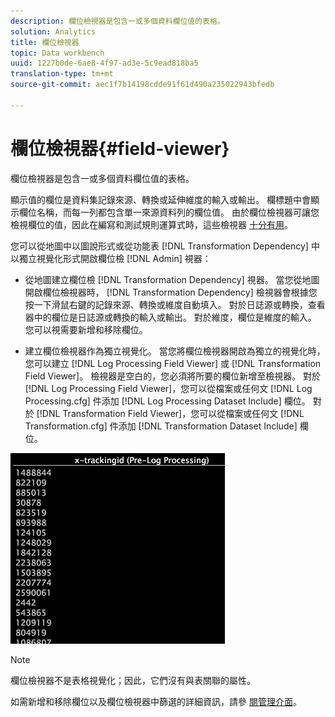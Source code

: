 ```yaml
---
description: 欄位檢視器是包含一或多個資料欄位值的表格。
solution: Analytics
title: 欄位檢視器
topic: Data workbench
uuid: 1227b0de-6ae8-4f97-ad3e-5c9ead818ba5
translation-type: tm+mt
source-git-commit: aec1f7b14198cdde91f61d490a235022943bfedb

---
```



# 欄位檢視器{#field-viewer}

欄位檢視器是包含一或多個資料欄位值的表格。

顯示值的欄位是資料集記錄來源、轉換或延伸維度的輸入或輸出。 欄標題中會顯示欄位名稱，而每一列都包含單一來源資料列的欄位值。 由於欄位檢視器可讓您檢視欄位的值，因此在編寫和測試規則運算式時，這些檢視器 [十分有用](../../../../../home/c-dataset-const-proc/c-reg-exp.md#concept-070077baa419475094ef0469e92c5b9c)。

您可以從地圖中以圖說形式或從功能表 [!DNL Transformation Dependency] 中以獨立視覺化形式開啟欄位檢 [!DNL Admin] 視器：

* 從地圖建立欄位檢 [!DNL Transformation Dependency] 視器。 當您從地圖開啟欄位檢視器時， [!DNL Transformation Dependency] 檢視器會根據您按一下滑鼠右鍵的記錄來源、轉換或維度自動填入。 對於日誌源或轉換，查看器中的欄位是日誌源或轉換的輸入或輸出。 對於維度，欄位是維度的輸入。 您可以視需要新增和移除欄位。

* 建立欄位檢視器作為獨立視覺化。 當您將欄位檢視器開啟為獨立的視覺化時，您可以建立 [!DNL Log Processing Field Viewer] 或 [!DNL Transformation Field Viewer]。 檢視器是空白的，您必須將所要的欄位新增至檢視器。 對於 [!DNL Log Processing Field Viewer]，您可以從檔案或任何文 [!DNL Log Processing.cfg] 件添加 [!DNL Log Processing Dataset Include] 欄位。 對於 [!DNL Transformation Field Viewer]，您可以從檔案或任何文 [!DNL Transformation.cfg] 件添加 [!DNL Transformation Dataset Include] 欄位。

![](assets/vis_FieldViewer_OneField.png)

>[!NOTE]
>
>欄位檢視器不是表格視覺化；因此，它們沒有與表關聯的屬性。

如需新增和移除欄位以及欄位檢視器中篩選的詳細資訊，請參 [閱管理介面](../../../../../home/c-get-started/c-admin-intrf/c-admin-intrf.md#concept-855c1a91e1a948969fab592adca15f74)。
